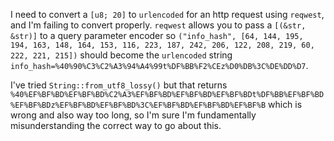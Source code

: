 I need to convert a `[u8; 20]` to `urlencoded` for an http request using `reqwest`, and I'm failing to convert properly.
`reqwest` allows you to pass a `[(&str, &str)]` to a query parameter encoder so 
`("info_hash", [64, 144, 195, 194, 163, 148, 164, 153, 116, 223, 187, 242, 206, 122, 208, 219, 60, 222, 221, 215])` should become
the `urlencoded` string `info_hash=%40%90%C3%C2%A3%94%A4%99t%DF%BB%F2%CEz%D0%DB%3C%DE%DD%D7`.

I've tried `String::from_utf8_lossy()` but that returns `%40%EF%BF%BD%EF%BF%BD%C2%A3%EF%BF%BD%EF%BF%BD%EF%BF%BDt%DF%BB%EF%BF%BD%EF%BF%BDz%EF%BF%BD%EF%BF%BD%3C%EF%BF%BD%EF%BF%BD%EF%BF%B` which is wrong and also way too long, so I'm sure I'm fundamentally misunderstanding the correct way to go about this.